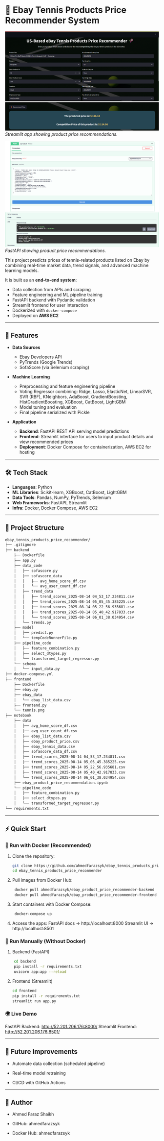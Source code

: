 # 🎾 Ebay Tennis Products Price Recommender System  

![Streamlit Frontend Screenshot](assets/streamlit1.png)
![Streamlit Frontend Screenshot](assets/streamlit2.png)  
*Streamlit app showing product price recommendations.* 

![FastAPI Screenshot](assets/fastapi1.png)  
![FastAPI Screenshot](assets/fastapi2.png)  
*FastAPI showing product price recommendations.* 

This project predicts prices of tennis-related products listed on Ebay by combining real-time market data, trend signals, and advanced machine learning models.  

It is built as an **end-to-end system**:  
- Data collection from APIs and scraping  
- Feature engineering and ML pipeline training  
- FastAPI backend with Pydantic validation  
- Streamlit frontend for user interaction  
- Dockerized with `docker-compose`  
- Deployed on **AWS EC2**  

---

## 🚀 Features  

- **Data Sources**  
  - Ebay Developers API  
  - PyTrends (Google Trends)  
  - SofaScore (via Selenium scraping)  

- **Machine Learning**  
  - Preprocessing and feature engineering pipeline  
  - Voting Regressor combining: Ridge, Lasso, ElasticNet, LinearSVR, SVR (RBF), KNeighbors, AdaBoost, GradientBoosting, HistGradientBoosting, XGBoost, CatBoost, LightGBM  
  - Model tuning and evaluation  
  - Final pipeline serialized with Pickle  

- **Application**  
  - **Backend**: FastAPI REST API serving model predictions  
  - **Frontend**: Streamlit interface for users to input product details and view recommended prices  
  - **Deployment**: Docker Compose for containerization, AWS EC2 for hosting  

---

## 🛠 Tech Stack  

- **Languages**: Python  
- **ML Libraries**: Scikit-learn, XGBoost, CatBoost, LightGBM  
- **Data Tools**: Pandas, NumPy, PyTrends, Selenium  
- **Web Frameworks**: FastAPI, Streamlit  
- **Infra**: Docker, Docker Compose, AWS EC2  

---

## 📂 Project Structure  
``` bash
ebay_tennis_products_price_recommender/
├── .gitignore
├── backend
    ├── Dockerfile
    ├── app.py
    ├── data_code
    │   ├── sofascore.py
    │   ├── sofascore_data
    │   │   ├── avg_home_score_df.csv
    │   │   └── avg_user_count_df.csv
    │   ├── trend_data
    │   │   ├── trend_scores_2025-08-14 04_53_17.234811.csv
    │   │   ├── trend_scores_2025-08-14 05_05_45.385225.csv
    │   │   ├── trend_scores_2025-08-14 05_22_56.935681.csv
    │   │   ├── trend_scores_2025-08-14 05_40_42.917833.csv
    │   │   └── trend_scores_2025-08-14 06_01_38.034954.csv
    │   └── trends.py
    ├── model
    │   ├── predict.py
    │   └── tempCodeRunnerFile.py
    ├── pipeline_code
    │   ├── feature_combination.py
    │   ├── select_dtypes.py
    │   └── transformed_target_regressor.py
    └── schema
    │   └── input_data.py
├── docker-compose.yml
├── frontend
    ├── Dockerfile
    ├── ebay.py
    ├── ebay_data
    │   └── ebay_list_data.csv
    ├── frontend.py
    └── tennis.png
├── notebook
    ├── data
    │   ├── avg_home_score_df.csv
    │   ├── avg_user_count_df.csv
    │   ├── ebay_list_data.csv
    │   ├── ebay_product_price.csv
    │   ├── ebay_tennis_data.csv
    │   ├── sofascore_data_df.csv
    │   ├── trend_scores_2025-08-14 04_53_17.234811.csv
    │   ├── trend_scores_2025-08-14 05_05_45.385225.csv
    │   ├── trend_scores_2025-08-14 05_22_56.935681.csv
    │   ├── trend_scores_2025-08-14 05_40_42.917833.csv
    │   └── trend_scores_2025-08-14 06_01_38.034954.csv
    ├── ebay_product_price_recommendation.ipynb
    └── pipeline_code
    │   ├── feature_combination.py
    │   ├── select_dtypes.py
    │   └── transformed_target_regressor.py
└── requirements.txt
```
---

## ⚡ Quick Start  

### 🔹 Run with Docker (Recommended)  

1. Clone the repository:
   
   ```bash
   git clone https://github.com/ahmedfarazsyk/ebay_tennis_products_price_recommender.git
   cd ebay_tennis_products_price_recommender
   
3. Pull images from Docker Hub:
   
   ```bash
    docker pull ahmedfarazsyk/ebay_product_price_recommender-backend
    docker pull ahmedfarazsyk/ebay_product_price_recommender-frontend

4. Start containers with Docker Compose:
   
   ```bash
    docker-compose up

6. Access the apps:
  FastAPI docs → http://localhost:8000
  Streamlit UI → http://localhost:8501

### 🔹 Run Manually (Without Docker)

1. Backend (FastAPI)
   
``` bash
    cd backend
    pip install -r requirements.txt
    uvicorn app:app --reload
```

2. Frontend (Streamlit)
   
    ```bash
    cd frontend
    pip install -r requirements.txt
    streamlit run app.py

### 🌍 Live Demo

  FastAPI Backend: http://52.201.206.176:8000/
  Streamlit Frontend: http://52.201.206.176:8501/

---

## 🔮 Future Improvements

- Automate data collection (scheduled pipeline)

- Real-time model retraining

- CI/CD with GitHub Actions

---

## 👤 Author

- Ahmed Faraz Shaikh

- GitHub: ahmedfarazsyk

- Docker Hub: ahmedfarazsyk
